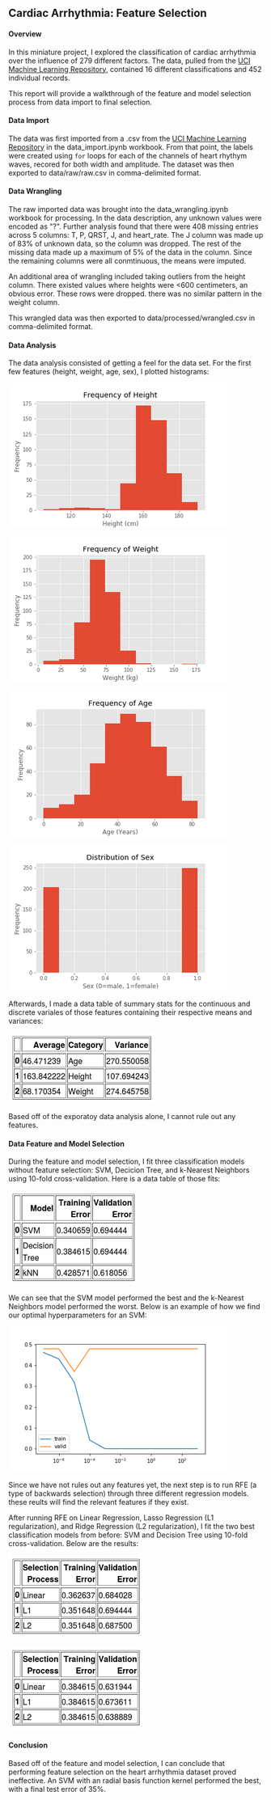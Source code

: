 ## Cardiac Arrhythmia: Feature Selection

#### Overview

In this miniature project, I explored the classification of cardiac arrhythmia
over the influence of 279 different factors. The data, pulled from the [UCI
Machine Learning Repository](http://archive.ics.uci.edu/ml/datasets/Arrhythmia),
contained 16 different classifications and 452 individual records.

This report will provide a walkthrough of the feature and model selection
process from data import to final selection.

#### Data Import

The data was first imported from a .csv from the [UCI Machine Learning
Repository](http://archive.ics.uci.edu/ml/machine-learning-databases/arrhythmia/arrhythmia.data)
in the data_import.ipynb workbook. From that point, the labels were created
using `for` loops for each of the channels of heart rhythym waves, recored for
both width and amplitude. The dataset was then exported to data/raw/raw.csv in
comma-delimited format.

#### Data Wrangling

The raw imported data was brought into the data_wrangling.ipynb workbook for
processing. In the data description, any unknown values were encoded as "?".
Further analysis found that there were 408 missing entries across 5 columns: T,
P, QRST, J, and heart_rate. The J column was made up of 83% of unknown data, so
the column was dropped. The rest of the missing data made up a maximum of 5% of
the data in the column.  Since the remaining columns were all conmtinuous, the
means were imputed.

An additional area of wrangling included taking outliers from the height column.
There existed values where heights were <600 centimeters, an obvious error.
These rows were dropped. there was no similar pattern in the weight column.

This wrangled data was then exported to data/processed/wrangled.csv in
comma-delimited format.

#### Data Analysis

The data analysis consisted of getting a feel for the data set. For the first few features (height, weight, age, sex), I plotted histograms:

![](../figures/height.png)

![](../figures/weight.png)

![](../figures/age.png)

![](../figures/sex.png)

Afterwards, I made a data table of summary stats for the continuous and discrete variales of those features containing their respective means and variances:

![](../figures/eda.png)

Based off of the exporatoy data analysis alone, I cannot rule out any features.

#### Data Feature and Model Selection

During the feature and model selection, I fit three classification models without feature selection: SVM, Decicion Tree, and k-Nearest Neighbors using 10-fold cross-validation. Here is a data table of those fits:

![](../figures/init.png)

We can see that the SVM model performed the best and the k-Nearest Neighbors model performed the worst. Below is an example of how we find our optimal hyperparameters for an SVM:

![](../figures/svm_gamma.png)

Since we have not rules out any features yet, the next step is to run RFE (a type of backwards selection) through three different regression models. these reults will find the relevant features if they exist.

After running RFE on Linear Regression, Lasso Regression (L1 regularization), and Ridge Regression (L2 regularization), I fit the two best classification models from before: SVM and Decision Tree using 10-fold cross-validation. Below are the results:

![](../figures/svm.png)

![](../figures/dtree.png)

#### Conclusion

Based off of the feature and model selection, I can conclude that performing feature selection on the heart arrhythmia dataset proved ineffective. An SVM with an radial basis function kernel performed the best, with a final test error of 35%.
